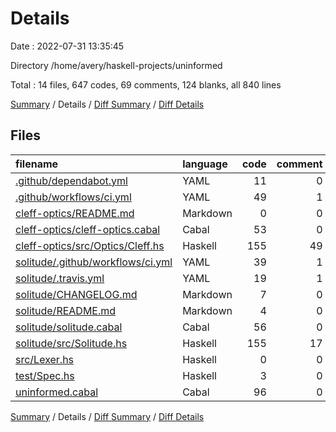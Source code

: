 # Details

Date : 2022-07-31 13:35:45

Directory /home/avery/haskell-projects/uninformed

Total : 14 files,  647 codes, 69 comments, 124 blanks, all 840 lines

[Summary](results.md) / Details / [Diff Summary](diff.md) / [Diff Details](diff-details.md)

## Files
| filename | language | code | comment | blank | total |
| :--- | :--- | ---: | ---: | ---: | ---: |
| [.github/dependabot.yml](/.github/dependabot.yml) | YAML | 11 | 0 | 1 | 12 |
| [.github/workflows/ci.yml](/.github/workflows/ci.yml) | YAML | 49 | 1 | 13 | 63 |
| [cleff-optics/README.md](/cleff-optics/README.md) | Markdown | 0 | 0 | 1 | 1 |
| [cleff-optics/cleff-optics.cabal](/cleff-optics/cleff-optics.cabal) | Cabal | 53 | 0 | 4 | 57 |
| [cleff-optics/src/Optics/Cleff.hs](/cleff-optics/src/Optics/Cleff.hs) | Haskell | 155 | 49 | 39 | 243 |
| [solitude/.github/workflows/ci.yml](/solitude/.github/workflows/ci.yml) | YAML | 39 | 1 | 9 | 49 |
| [solitude/.travis.yml](/solitude/.travis.yml) | YAML | 19 | 1 | 9 | 29 |
| [solitude/CHANGELOG.md](/solitude/CHANGELOG.md) | Markdown | 7 | 0 | 5 | 12 |
| [solitude/README.md](/solitude/README.md) | Markdown | 4 | 0 | 2 | 6 |
| [solitude/solitude.cabal](/solitude/solitude.cabal) | Cabal | 56 | 0 | 5 | 61 |
| [solitude/src/Solitude.hs](/solitude/src/Solitude.hs) | Haskell | 155 | 17 | 26 | 198 |
| [src/Lexer.hs](/src/Lexer.hs) | Haskell | 0 | 0 | 1 | 1 |
| [test/Spec.hs](/test/Spec.hs) | Haskell | 3 | 0 | 2 | 5 |
| [uninformed.cabal](/uninformed.cabal) | Cabal | 96 | 0 | 7 | 103 |

[Summary](results.md) / Details / [Diff Summary](diff.md) / [Diff Details](diff-details.md)